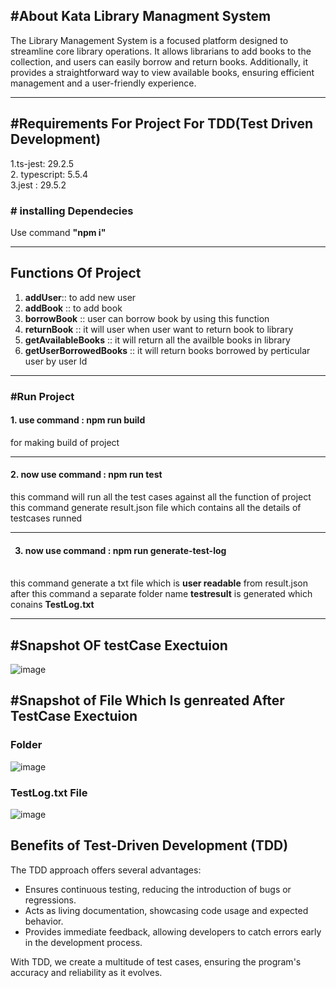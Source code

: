 <h2>#About Kata Library Managment System</h2>
<p>The Library Management System is a focused platform designed to streamline core library operations. It allows librarians to add books to the collection, and users can easily borrow and return books. Additionally, it provides a straightforward way to view available books, ensuring efficient management and a user-friendly experience.</p>
<hr>
<h2>#Requirements For Project For TDD(Test Driven Development)</h2>
<p>
   1.ts-jest: 29.2.5 <br>
  2. typescript: 5.5.4<br>
  3.jest : 29.5.2 <br>
</p>

<h3>
  # installing   Dependecies
</h3>
<p>Use command  <b>"npm i"</b></p>
<hr>
<h2>Functions Of Project</h2>
<ol>
  <li><b>addUser</b>:: to add new user </li>
    <li><b>addBook</b> :: to add book</li>
    <li><b>borrowBook</b> :: user can borrow book by using this function</li>
    <li><b>returnBook</b> :: it will user when user want to return book to library</li>
    <li><b>getAvailableBooks</b> :: it will return all the availble books in library</li>
    <li><b>getUserBorrowedBooks</b> :: it will return books borrowed by perticular user by user Id </li>
</ol>

<hr>
<h3>
  #Run Project
</h3>

<h4> 1. use command : <b>npm run build</b></h4> 
  for making build of project

  <hr>
  <h4>
  2. now use command  : <b>npm run test</b><br>
  </h4>
  this command will run all the test cases against all the function of project<br>
  this command generate result.json file which contains all the details of testcases runned 
  <hr>
<h4>

 3. now use command  : <b>npm run generate-test-log </b>
</h4>
  <br>
  this command generate a txt file which is <b>user readable</b> from result.json 
  after this command a separate folder name <b>testresult</b> is generated which conains <b>TestLog.txt</b>

<hr>
<h2>#Snapshot OF testCase Exectuion</h2>


![image](https://github.com/user-attachments/assets/98a0bae6-6396-4b7f-a9e1-d2e61f90482f)

<h2>#Snapshot of File Which Is genreated After TestCase Exectuion</h2>
<h3>
  Folder
</h3>

![image](https://github.com/user-attachments/assets/f342df6b-8846-47ec-88b3-d0ba76e3b4cc)

<h3>TestLog.txt File</h3>



![image](https://github.com/user-attachments/assets/cded5a0d-d6e2-4b09-b3ad-5390f2e47e89)



## Benefits of Test-Driven Development (TDD)

The TDD approach offers several advantages:

- Ensures continuous testing, reducing the introduction of bugs or regressions.
- Acts as living documentation, showcasing code usage and expected behavior.
- Provides immediate feedback, allowing developers to catch errors early in the development process.

With TDD, we create a multitude of test cases, ensuring the program's accuracy and reliability as it evolves.




